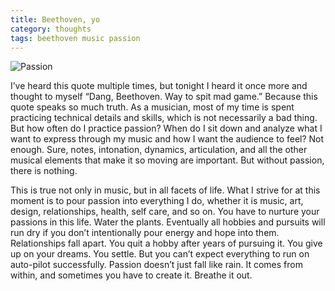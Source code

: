```yaml
---
title: Beethoven, yo
category: thoughts
tags: beethoven music passion
---
```


![Passion](https://baileycmiller.github.io/blog/assets/passion1.png)

I’ve heard this quote multiple times, but tonight I heard it once more and thought to myself “Dang, Beethoven. Way to spit mad game.” Because this quote speaks so much truth. As a musician, most of my time is spent practicing technical details and skills, which is not necessarily a bad thing. But how often do I practice passion? When do I sit down and analyze what I want to express through my music and how I want the audience to feel? Not enough. Sure, notes, intonation, dynamics, articulation, and all the other musical elements that make it so moving are important. But without passion, there is nothing.

This is true not only in music, but in all facets of life. What I strive for at this moment is to pour passion into everything I do, whether it is music, art, design, relationships, health, self care, and so on. You have to nurture your passions in this life. Water the plants. Eventually all hobbies and pursuits will run dry if you don’t intentionally pour energy and hope into them. Relationships fall apart. You quit a hobby after years of pursuing it. You give up on your dreams. You settle. But you can’t expect everything to run on auto-pilot successfully. Passion doesn’t just fall like rain. It comes from within, and sometimes you have to create it. Breathe it out.
